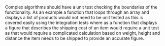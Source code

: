 Complex algorithms should have a unit test checking the boundaries of the functionality.  As an example a function that loops through an array and displays a list of products would not need to be unit tested as this is covered easily using the integration tests where as a function that displays a figure that describes the shipping cost of an item would require a unit test as that would require a complicated calculation based on weight, height and distance the item needs to be shipped to provide an accurate figure.